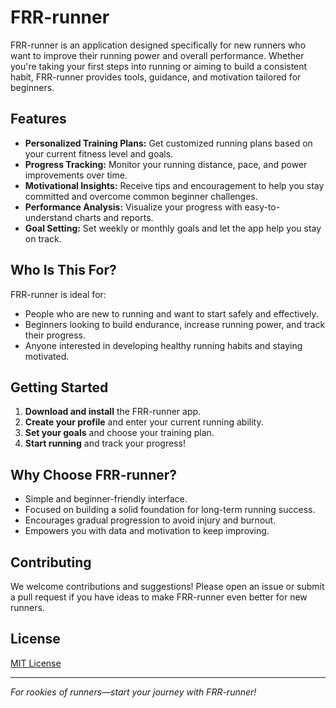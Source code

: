 # FRR-runner

FRR-runner is an application designed specifically for new runners who want to improve their running power and overall performance. Whether you're taking your first steps into running or aiming to build a consistent habit, FRR-runner provides tools, guidance, and motivation tailored for beginners.

## Features

- **Personalized Training Plans:** Get customized running plans based on your current fitness level and goals.
- **Progress Tracking:** Monitor your running distance, pace, and power improvements over time.
- **Motivational Insights:** Receive tips and encouragement to help you stay committed and overcome common beginner challenges.
- **Performance Analysis:** Visualize your progress with easy-to-understand charts and reports.
- **Goal Setting:** Set weekly or monthly goals and let the app help you stay on track.

## Who Is This For?

FRR-runner is ideal for:
- People who are new to running and want to start safely and effectively.
- Beginners looking to build endurance, increase running power, and track their progress.
- Anyone interested in developing healthy running habits and staying motivated.

## Getting Started

1. **Download and install** the FRR-runner app.
2. **Create your profile** and enter your current running ability.
3. **Set your goals** and choose your training plan.
4. **Start running** and track your progress!

## Why Choose FRR-runner?

- Simple and beginner-friendly interface.
- Focused on building a solid foundation for long-term running success.
- Encourages gradual progression to avoid injury and burnout.
- Empowers you with data and motivation to keep improving.

## Contributing

We welcome contributions and suggestions! Please open an issue or submit a pull request if you have ideas to make FRR-runner even better for new runners.

## License

[MIT License](LICENSE)

---

*For rookies of runners—start your journey with FRR-runner!*
